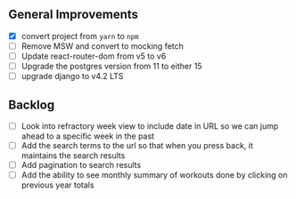 ## General Improvements

-   [x] convert project from `yarn` to `npm`
-   [ ] Remove MSW and convert to mocking fetch
-   [ ] Update react-router-dom from v5 to v6
-   [ ] Upgrade the postgres version from 11 to either 15
-   [ ] upgrade django to v4.2 LTS

## Backlog

-   [ ] Look into refractory week view to include date in URL so we can jump ahead to a specific week in the past
-   [ ] Add the search terms to the url so that when you press back, it maintains the search results
-   [ ] Add pagination to search results
-   [ ] Add the ability to see monthly summary of workouts done by clicking on previous year totals
